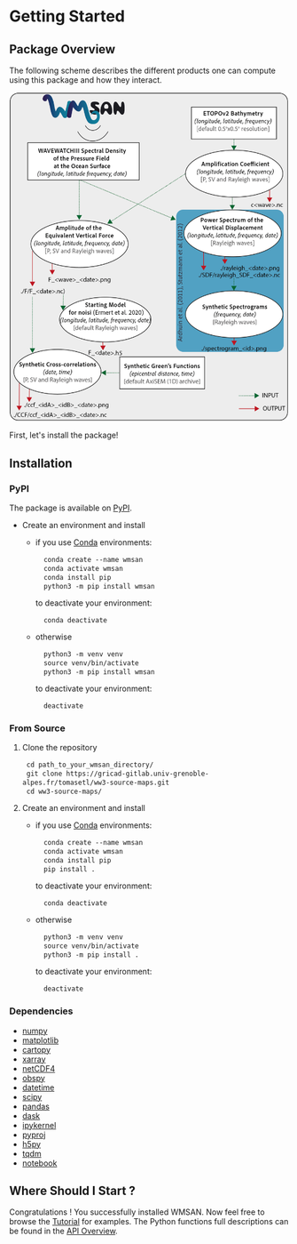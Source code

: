 # Getting Started

## Package Overview
The following scheme describes the different products one can compute using this package and how they interact.

![Scheme showing the different codes and Notebooks present in this repository and how they connect.](img/package_archi.png)

First, let's install the package!

## Installation

### PyPI
The package is available on [PyPI](https://pypi.org/project/wmsan).

- Create an environment and install

    - if you use [Conda](https://docs.anaconda.com/free/miniconda/#quick-command-line-install) environments:

            conda create --name wmsan 
            conda activate wmsan
            conda install pip
            python3 -m pip install wmsan

        to deactivate your environment:

            conda deactivate

    - otherwise

            python3 -m venv venv
            source venv/bin/activate
            python3 -m pip install wmsan
    
        to deactivate your environment:
    
            deactivate

### From Source

1. Clone the repository

        cd path_to_your_wmsan_directory/
        git clone https://gricad-gitlab.univ-grenoble-alpes.fr/tomasetl/ww3-source-maps.git 
        cd ww3-source-maps/


2. Create an environment and install 

    - if you use [Conda](https://docs.anaconda.com/free/miniconda/#quick-command-line-install) environments:

            conda create --name wmsan 
            conda activate wmsan
            conda install pip
            pip install .

        to deactivate your environment:

            conda deactivate

    - otherwise

            python3 -m venv venv
            source venv/bin/activate
            python3 -m pip install .
    
        to deactivate your environment:
    
            deactivate

### Dependencies
- [numpy](https://numpy.org/doc/stable/)
- [matplotlib](https://matplotlib.org/stable/)
- [cartopy](https://scitools.org.uk/cartopy/docs/latest/index.html)
- [xarray](https://docs.xarray.dev/en/stable/)
- [netCDF4](https://unidata.github.io/netcdf4-python/)
- [obspy](https://docs.obspy.org/)
- [datetime](https://docs.python.org/3/library/datetime.html)
- [scipy](https://scipy.org/)
- [pandas](https://pandas.pydata.org/pandas-docs/version/2.1.4/index.html)
- [dask](https://www.dask.org/)
- [ipykernel](https://pypi.org/project/ipykernel/)
- [pyproj](https://pyproj4.github.io/pyproj/stable/)
- [h5py](https://docs.h5py.org/en/stable/)
- [tqdm](https://tqdm.github.io/)
- [notebook](https://jupyter-notebook.readthedocs.io/en/stable/)

## Where Should I Start ?
Congratulations ! You successfully installed WMSAN.
Now feel free to browse the [Tutorial](user_guide.md) for examples. The Python functions full descriptions can be found in the [API Overview](api_overview/api_overview.md). 